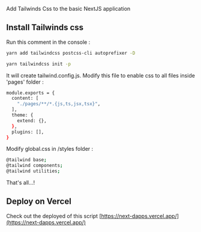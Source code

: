 Add Tailwinds Css to the basic NextJS application

## Install Tailwinds css
Run this comment in the console :

```bash
yarn add tailwindcss postcss-cli autoprefixer -D

yarn tailwindcss init -p  
```

It will create tailwind.config.js. Modify this file to enable css to all files inside 'pages' folder :

```bash
module.exports = {
  content: [
    "./pages/**/*.{js,ts,jsx,tsx}",
  ],
  theme: {
    extend: {},
  },
  plugins: [],
}
```

Modify global.css in /styles folder :

```bash
@tailwind base;
@tailwind components;
@tailwind utilities;

```

That's all...!

## Deploy on Vercel

Check out the deployed of this script [https://next-dapps.vercel.app/](https://next-dapps.vercel.app/) 
